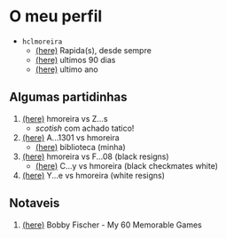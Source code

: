 # O meu perfil
- `hclmoreira`
  + [(here)](https://www.chess.com/stats/live/rapid/hclmoreira/0) Rapida(s), desde sempre
  + [(here)](https://www.chess.com/stats/live/rapid/hclmoreira) ultimos 90 dias
  + [(here)](https://www.chess.com/stats/live/rapid/hclmoreira/365) ultimo ano

## Algumas partidinhas
1. [(here)](https://www.chess.com/analysis/game/live/120735032275?tab=review&move=34) hmoreira vs Z...s
   + _scotish_ com achado tatico!
1. [(here)](https://www.chess.com/analysis/game/live/108582740245?tab=analysis&move=45) A...1301 vs hmoreira
   + [(here)](https://www.chess.com/library/collections/divertidas-TqZNA3cA) biblioteca (minha)
1. [(here)](https://www.chess.com/game/live/108584421549?tab=analysis&move=42) hmoreira vs F...08 (black resigns)
   + [(here)](https://www.chess.com/analysis/game/live/108587411249?tab=explore&move=45) C...y vs hmoreira (black checkmates white)
1. [(here)](https://www.chess.com/analysis/game/live/109884111699?tab=review&move=17) Y...e vs hmoreira (white resigns)

## Notaveis
1. [(here)](https://www.chess.com/library/collections/bobby-fischer-my-60-memorable-games-2EMTL1KLJ) Bobby Fischer - My 60 Memorable Games


